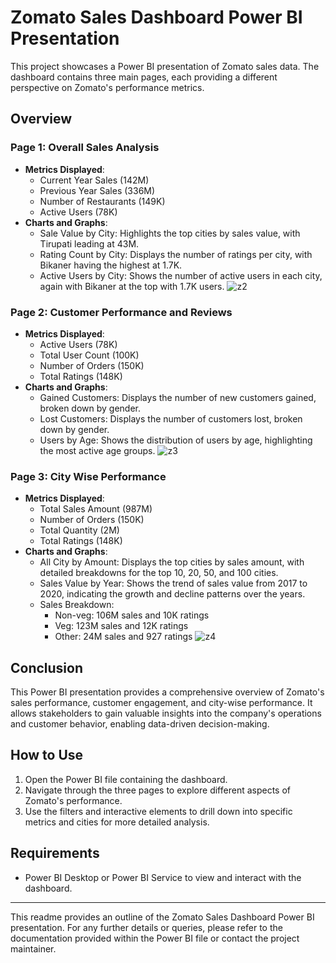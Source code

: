 # Zomato Sales Dashboard Power BI Presentation

This project showcases a Power BI presentation of Zomato sales data. The dashboard contains three main pages, each providing a different perspective on Zomato's performance metrics.

## Overview

### Page 1: Overall Sales Analysis
- **Metrics Displayed**: 
  - Current Year Sales (142M)
  - Previous Year Sales (336M)
  - Number of Restaurants (149K)
  - Active Users (78K)
- **Charts and Graphs**:
  - Sale Value by City: Highlights the top cities by sales value, with Tirupati leading at 43M.
  - Rating Count by City: Displays the number of ratings per city, with Bikaner having the highest at 1.7K.
  - Active Users by City: Shows the number of active users in each city, again with Bikaner at the top with 1.7K users.
    ![z2](https://github.com/user-attachments/assets/f272f3c1-b824-439c-a572-505efe9abc56)

  
### Page 2: Customer Performance and Reviews
- **Metrics Displayed**:
  - Active Users (78K)
  - Total User Count (100K)
  - Number of Orders (150K)
  - Total Ratings (148K)
- **Charts and Graphs**:
  - Gained Customers: Displays the number of new customers gained, broken down by gender.
  - Lost Customers: Displays the number of customers lost, broken down by gender.
  - Users by Age: Shows the distribution of users by age, highlighting the most active age groups.
    ![z3](https://github.com/user-attachments/assets/fc6bd587-d12d-4c85-b3cd-897f2de7ede8)


### Page 3: City Wise Performance
- **Metrics Displayed**:
  - Total Sales Amount (987M)
  - Number of Orders (150K)
  - Total Quantity (2M)
  - Total Ratings (148K)
- **Charts and Graphs**:
  - All City by Amount: Displays the top cities by sales amount, with detailed breakdowns for the top 10, 20, 50, and 100 cities.
  - Sales Value by Year: Shows the trend of sales value from 2017 to 2020, indicating the growth and decline patterns over the years.
  - Sales Breakdown: 
    - Non-veg: 106M sales and 10K ratings
    - Veg: 123M sales and 12K ratings
    - Other: 24M sales and 927 ratings
      ![z4](https://github.com/user-attachments/assets/87d75164-eea3-4978-a8e4-7b251716ae27)


## Conclusion
This Power BI presentation provides a comprehensive overview of Zomato's sales performance, customer engagement, and city-wise performance. It allows stakeholders to gain valuable insights into the company's operations and customer behavior, enabling data-driven decision-making.

## How to Use
1. Open the Power BI file containing the dashboard.
2. Navigate through the three pages to explore different aspects of Zomato's performance.
3. Use the filters and interactive elements to drill down into specific metrics and cities for more detailed analysis.

## Requirements
- Power BI Desktop or Power BI Service to view and interact with the dashboard.

---

This readme provides an outline of the Zomato Sales Dashboard Power BI presentation. For any further details or queries, please refer to the documentation provided within the Power BI file or contact the project maintainer.
